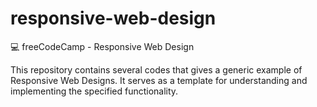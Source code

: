 # responsive-web-design
💻 freeCodeCamp - Responsive Web Design

This repository contains several codes that gives a generic example of Responsive Web Designs. It serves as a template for understanding and implementing the specified functionality.
